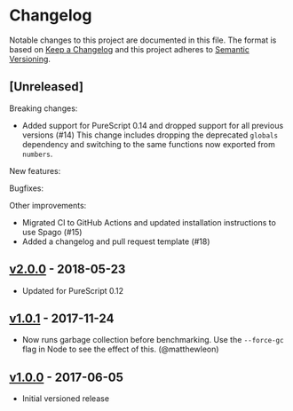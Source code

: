 # Changelog

Notable changes to this project are documented in this file. The format is based on [Keep a Changelog](https://keepachangelog.com/en/1.0.0/) and this project adheres to [Semantic Versioning](https://semver.org/spec/v2.0.0.html).

## [Unreleased]

Breaking changes:
- Added support for PureScript 0.14 and dropped support for all previous versions (#14)
  This change includes dropping the deprecated `globals` dependency and switching to the same functions now exported from `numbers`.

New features:

Bugfixes:

Other improvements:
- Migrated CI to GitHub Actions and updated installation instructions to use Spago (#15)
- Added a changelog and pull request template (#18)

## [v2.0.0](https://github.com/purescript/purescript-minibench/releases/tag/v2.0.0) - 2018-05-23

- Updated for PureScript 0.12

## [v1.0.1](https://github.com/purescript/purescript-minibench/releases/tag/v1.0.1) - 2017-11-24

- Now runs garbage collection before benchmarking. Use the `--force-gc` flag in Node to see the effect of this. (@matthewleon)

## [v1.0.0](https://github.com/purescript/purescript-minibench/releases/tag/v1.0.0) - 2017-06-05

- Initial versioned release

